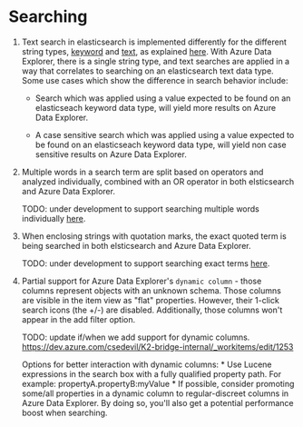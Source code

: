 # Searching

1. Text search in elasticsearch is implemented differently for the different string types, [keyword](https://www.elastic.co/guide/en/elasticsearch/reference/current/keyword.html) and [text](https://www.elastic.co/guide/en/elasticsearch/reference/current/text.html), as explained [here](https://www.elastic.co/blog/strings-are-dead-long-live-strings). With Azure Data Explorer, there is a single string type, and text searches are applied in a way that correlates to searching on an elasticsearch text data type. Some use cases which show the difference in search behavior include:

    * Search which was applied using a value expected to be found on an elasticseach keyword data type, will yield more results on Azure Data Explorer.

    * A case sensitive search which was applied using a value expected to be found on an elasticseach keyword data type, will yield non case sensitive results on Azure Data Explorer.

2. Multiple words in a search term are split based on operators and analyzed individually, combined with an OR operator in both elsticsearch and Azure Data Explorer.

    TODO: under development to support searching multiple words individually [here](https://dev.azure.com/csedevil/K2-bridge-internal/_workitems/edit/1579).

3. When enclosing strings with quotation marks, the exact quoted term is being searched in both elsticsearch and Azure Data Explorer.

    TODO: under development to support searching exact terms [here](https://dev.azure.com/csedevil/K2-bridge-internal/_workitems/edit/1609).

4. Partial support for Azure Data Explorer's `dynamic column` - those columns represent objects with an unknown schema. Those columns are visible in the item view as "flat" properties. However, their 1-click search icons (the +/-) are disabled. Additionally, those columns won't appear in the add filter option.

    TODO: update if/when we add support for dynamic columns. https://dev.azure.com/csedevil/K2-bridge-internal/_workitems/edit/1253

    Options for better interaction with dynamic columns:
        * Use Lucene expressions in the search box with a fully qualified property path. For example: propertyA.propertyB:myValue
        * If possible, consider promoting some/all properties in a dynamic column to regular-discreet columns in Azure Data Explorer. By doing so, you'll also get a potential performance boost when searching.
